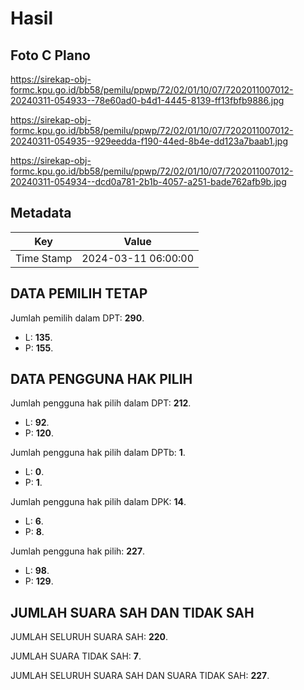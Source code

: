 # Hasil

## Foto C Plano

https://sirekap-obj-formc.kpu.go.id/bb58/pemilu/ppwp/72/02/01/10/07/7202011007012-20240311-054933--78e60ad0-b4d1-4445-8139-ff13fbfb9886.jpg

https://sirekap-obj-formc.kpu.go.id/bb58/pemilu/ppwp/72/02/01/10/07/7202011007012-20240311-054935--929eedda-f190-44ed-8b4e-dd123a7baab1.jpg

https://sirekap-obj-formc.kpu.go.id/bb58/pemilu/ppwp/72/02/01/10/07/7202011007012-20240311-054934--dcd0a781-2b1b-4057-a251-bade762afb9b.jpg


## Metadata

| Key        | Value               |
| ---------- | ------------------- |
| Time Stamp | 2024-03-11 06:00:00 |


## DATA PEMILIH TETAP

Jumlah pemilih dalam DPT: **290**.
 * L: **135**.
 * P: **155**.

## DATA PENGGUNA HAK PILIH

Jumlah pengguna hak pilih dalam DPT: **212**.
 * L: **92**.
 * P: **120**.

Jumlah pengguna hak pilih dalam DPTb: **1**.
 * L: **0**.
 * P: **1**.

Jumlah pengguna hak pilih dalam DPK: **14**.
 * L: **6**.
 * P: **8**.

Jumlah pengguna hak pilih: **227**.
 * L: **98**.
 * P: **129**.

## JUMLAH SUARA SAH DAN TIDAK SAH

JUMLAH SELURUH SUARA SAH: **220**.

JUMLAH SUARA TIDAK SAH: **7**.

JUMLAH SELURUH SUARA SAH DAN SUARA TIDAK SAH: **227**.


